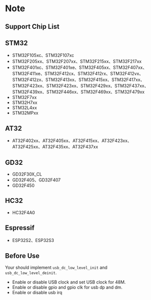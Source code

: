 # Note

## Support Chip List

## STM32

- STM32F105xc、STM32F107xc
- STM32F205xx、STM32F207xx、STM32F215xx、STM32F217xx
- STM32F401xc、STM32F401xe、STM32F405xx、STM32F407xx、STM32F411xe、STM32F412cx、STM32F412rx、STM32F412vx、STM32F412zx、STM32F413xx、STM32F415xx、STM32F417xx、STM32F423xx、STM32F423xx、STM32F429xx、STM32F437xx、STM32F439xx、STM32F446xx、STM32F469xx、STM32F479xx
- STM32F7xx
- STM32H7xx
- STM32L4xx
- STM32MPxx

## AT32

- AT32F402xx、AT32F405xx、AT32F415xx、AT32F423xx、AT32F425xx、AT32F435xx、AT32F437xx

## GD32

- GD32F30X_CL
- GD32F405、GD32F407
- GD32F450

## HC32

- HC32F4A0

## Espressif

- ESP32S2、ESP32S3

## Before Use

Your should implement `usb_dc_low_level_init` and `usb_dc_low_level_deinit`.
- Enable or disable USB clock and set USB clock for 48M.
- Enable or disable gpio and gpio clk for usb dp and dm.
- Enable or disable usb irq